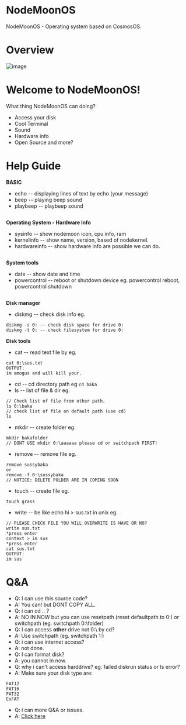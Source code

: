 # NodeMoonOS
NodeMoonOS - Operating system based on CosmosOS.
# Overview
![image](https://user-images.githubusercontent.com/47820634/154625658-31d2f7e0-6caa-4a75-b194-1fdde6640f78.png)
# Welcome to NodeMoonOS!
What thing NodeMoonOS can doing?
* Access your disk
* Cool Terminal
* Sound
* Hardware info
* Open Source and more?
# Help Guide
**BASIC**
* echo -- displaying lines of text by echo (your message)
* beep -- playing beep sound
* playbeep -- playbeep sound
<pre>
</pre>
**Operating System - Hardware Info**
* sysinfo -- show nodemoon icon, cpu info, ram
* kernelinfo -- show name, version, based of nodekernel.
* hardwareinfo -- show hardware info are possible we can do.
<pre>
</pre>
**System tools**
* date -- show date and time
* powercontrol -- reboot or shutdown device eg. powercontrol reboot, powercontrol shutdown
<pre>
</pre>
**Disk manager**
* diskmg -- check disk info eg.
```
diskmg -s 0: -- check disk space for drive 0:
diskmg -t 0: -- check filesystem for drive 0:
```
**Disk tools**
* cat -- read text file by eg.
```
cat 0:\sus.txt
OUTPUT:
im amogus and will kill your.
```
* cd -- cd directory path eg
```cd baka```
* ls -- list of file & dir eg.
```
// Check list of file from other path.
ls 0:\baka
// check list of file on default path (use cd)
ls
```
* mkdir -- create folder eg.
```
mkdir bakafolder
// DONT USE mkdir 0:\aaaaaa please cd or switchpath FIRST!
```
* remove -- remove file eg.
```
remove sussybaka
or
remove -f 0:\sussybaka
// NOTICE: DELETE FOLDER ARE IN COMING SOON
```
* touch -- create file eg.
```
touch grass
```
* write -- be like echo hi > sus.txt in unix eg.
```
// PLEASE CHECK FILE YOU WILL OVERWRITE IS HAVE OR NO?
write sus.txt
*press enter
context > im sus
*press enter
cat sus.txt
OUTPUT:
im sus
```

# Q&A
* Q: I can use this source code?
* A: You can! but DONT COPY ALL.
* Q: i can cd .. ?
* A: NO IN NOW but you can use resetpath (reset defaultpath to 0:\) or switchpath (eg. switchpath 0:\folder)
* Q: I can access **other** drive not 0:\ by cd?
* A: Use switchpath (eg. switchpath 1:\)
* Q: i can use internet access?
* A: not done.
* Q: I can format disk?
* A: you cannot in now.
* Q: why i can't access harddrive? eg. failed diskrun status or ls error?
* A: Make sure your disk type are:
```
FAT12
FAT16
FAT32
ExFAT
```
* Q: i can more Q&A or issues.
* A: [Click here](https://github.com/fusedevgithub/NodeMoonOS/issues)

